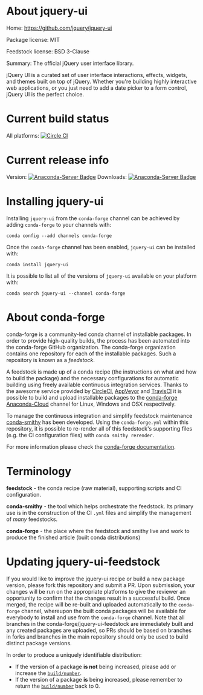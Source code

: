 About jquery-ui
===============

Home: https://github.com/jquery/jquery-ui

Package license: MIT

Feedstock license: BSD 3-Clause

Summary: The official jQuery user interface library.

jQuery UI is a curated set of user interface interactions, effects, widgets,
and themes built on top of jQuery. Whether you're building highly interactive
web applications, or you just need to add a date picker to a form control,
jQuery UI is the perfect choice.


Current build status
====================

All platforms: [![Circle CI](https://circleci.com/gh/conda-forge/jquery-ui-feedstock.svg?style=shield)](https://circleci.com/gh/conda-forge/jquery-ui-feedstock)

Current release info
====================
Version: [![Anaconda-Server Badge](https://anaconda.org/conda-forge/jquery-ui/badges/version.svg)](https://anaconda.org/conda-forge/jquery-ui)
Downloads: [![Anaconda-Server Badge](https://anaconda.org/conda-forge/jquery-ui/badges/downloads.svg)](https://anaconda.org/conda-forge/jquery-ui)

Installing jquery-ui
====================

Installing `jquery-ui` from the `conda-forge` channel can be achieved by adding `conda-forge` to your channels with:

```
conda config --add channels conda-forge
```

Once the `conda-forge` channel has been enabled, `jquery-ui` can be installed with:

```
conda install jquery-ui
```

It is possible to list all of the versions of `jquery-ui` available on your platform with:

```
conda search jquery-ui --channel conda-forge
```


About conda-forge
=================

conda-forge is a community-led conda channel of installable packages.
In order to provide high-quality builds, the process has been automated into the
conda-forge GitHub organization. The conda-forge organization contains one repository
for each of the installable packages. Such a repository is known as a *feedstock*.

A feedstock is made up of a conda recipe (the instructions on what and how to build
the package) and the necessary configurations for automatic building using freely
available continuous integration services. Thanks to the awesome service provided by
[CircleCI](https://circleci.com/), [AppVeyor](http://www.appveyor.com/)
and [TravisCI](https://travis-ci.org/) it is possible to build and upload installable
packages to the [conda-forge](https://anaconda.org/conda-forge)
[Anaconda-Cloud](http://docs.anaconda.org/) channel for Linux, Windows and OSX respectively.

To manage the continuous integration and simplify feedstock maintenance
[conda-smithy](http://github.com/conda-forge/conda-smithy) has been developed.
Using the ``conda-forge.yml`` within this repository, it is possible to re-render all of
this feedstock's supporting files (e.g. the CI configuration files) with ``conda smithy rerender``.

For more information please check the [conda-forge documentation](https://conda-forge.org/docs/).

Terminology
===========

**feedstock** - the conda recipe (raw material), supporting scripts and CI configuration.

**conda-smithy** - the tool which helps orchestrate the feedstock.
                   Its primary use is in the construction of the CI ``.yml`` files
                   and simplify the management of *many* feedstocks.

**conda-forge** - the place where the feedstock and smithy live and work to
                  produce the finished article (built conda distributions)


Updating jquery-ui-feedstock
============================

If you would like to improve the jquery-ui recipe or build a new
package version, please fork this repository and submit a PR. Upon submission,
your changes will be run on the appropriate platforms to give the reviewer an
opportunity to confirm that the changes result in a successful build. Once
merged, the recipe will be re-built and uploaded automatically to the
`conda-forge` channel, whereupon the built conda packages will be available for
everybody to install and use from the `conda-forge` channel.
Note that all branches in the conda-forge/jquery-ui-feedstock are
immediately built and any created packages are uploaded, so PRs should be based
on branches in forks and branches in the main repository should only be used to
build distinct package versions.

In order to produce a uniquely identifiable distribution:
 * If the version of a package **is not** being increased, please add or increase
   the [``build/number``](http://conda.pydata.org/docs/building/meta-yaml.html#build-number-and-string).
 * If the version of a package **is** being increased, please remember to return
   the [``build/number``](http://conda.pydata.org/docs/building/meta-yaml.html#build-number-and-string)
   back to 0.